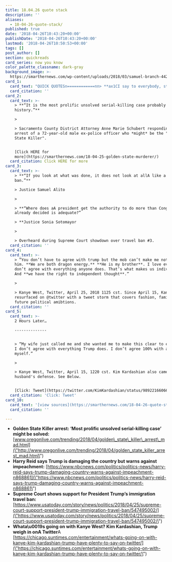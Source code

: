 ```yaml
---
title: 18.04.26 quote stack
description: ''
aliases:
  - 18-04-26-quote-stack/
published: true
date: '2018-04-26T10:43:20+00:00'
publishDate: '2018-04-26T10:43:20+00:00'
lastmod: '2018-04-26T10:50:53+00:00'
tags: []
post_author: []
section: quickreads
card_series: now you know
color_palette_classname: dark-gray
background_image: >-
  https://smarthernews.com/wp-content/uploads/2018/03/samuel-branch-442129-unsplash-scaled.jpg
card_1:
  card_text: "QUICK QUOTESn============nn> **ax1CI say to everybody, stop it.ax1D**n> n> Former Senate Majority Leader Harry Reid (D-NV) on the possibility of impeaching Pres. Trump in an interview with NBC News. Reid went on to say ax1CIax19ve been through impeachment, and theyax19re not pleasant .... And the less we talk about impeachment, the better off we are.ax1D"
  card_citation: ''
card_2:
  card_text: >-
    > **“It is the most prolific unsolved serial-killing case probably in modern
    history.”**

    > 

    > Sacramento County District Attorney Anne Marie Schubert responding to the
    arrest of a 72-year-old male ex-police officer who *might* be the "Golden
    State Killer".


    [Click HERE for
    more](https://smarthernews.com/18-04-25-golden-state-murderer/)
  card_citation: Click HERE for more
card_3:
  card_text: >-
    > **“If you look at what was done, it does not look at allA like a Muslim
    ban.”**  

    > Justice Samuel Alito

    > 

    > **“Where does aA president get the authority to do more than Congress has
    already decided is adequate?”  

    > **Justice Sonia Sotomayor

    > 

    > Overheard during Supreme Court showdown over travel ban #3.
  card_citation: ''
card_4:
  card_text: >-
    > “You don’t have to agree with trump but the mob can’t make me not love
    him. **We are both dragon energy.** **He is my brother**. I love everyone. I
    don’t agree with everything anyone does. That’s what makes us individuals.
    And **we have the right to independent thought**.”

    > 

    > Kanye West, Twitter, April 25, 2018 1125 cst. Since April 15, Kanye West
    resurfaced on @twitter with a tweet storm that covers fashion, family & his
    future political amibtions.
  card_citation: ''
card_5:
  card_text: >-
    2 Hours Later…

    --------------


    > “My wife just called me and she wanted me to make this clear to everyone.
    I don’t agree with everything Trump does. I don’t agree 100% with anyone but
    myself.”

    > 

    > Kanye West, Twitter, April 15, 1220 cst. Kim Kardashian also came to her
    husband's defense. See Below.


    [Click: Tweet](https://twitter.com/KimKardashian/status/989221660661137408)
  card_citation: 'Click: Tweet'
card_10:
  card_text: '[view sources](https://smarthernews.com/18-04-26-quote-stack/)'
  card_citation: ''

---
```

*   **Golden State Killer arrest: ‘Most prolific unsolved serial-killing case’ might be solved:** [www.oregonlive.com/trending/2018/04/golden\_state\_killer\_arrest\_mad.html](\"http://www.oregonlive.com/trending/2018/04/golden_state_killer_arrest_mad.html\")
*   **Harry Reid says Trump is damaging the country but warns against impeachment:** [https://www.nbcnews.com/politics/politics-news/harry-reid-says-trump-damaging-country-warns-against-impeachment-n868861](\"https://www.nbcnews.com/politics/politics-news/harry-reid-says-trump-damaging-country-warns-against-impeachment-n868861\")
*   **Supreme Court shows support for President Trump’s immigration travel ban:** [https://www.usatoday.com/story/news/politics/2018/04/25/supreme-court-support-president-trump-immigration-travel-ban/547495002/](\"https://www.usatoday.com/story/news/politics/2018/04/25/supreme-court-support-president-trump-immigration-travel-ban/547495002/\")
*   **Whata\\u0019s going on with Kanye West? Kim Kardashian, Trump weigh in onA Twitter**A [https://chicago.suntimes.com/entertainment/whats-going-on-with-kanye-kim-kardashian-trump-have-plenty-to-say-on-twitter/](\"https://chicago.suntimes.com/entertainment/whats-going-on-with-kanye-kim-kardashian-trump-have-plenty-to-say-on-twitter/\")